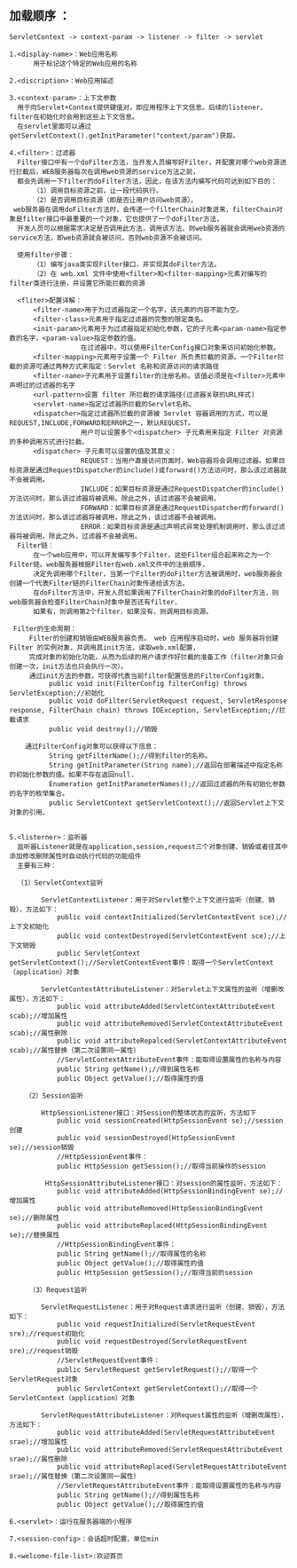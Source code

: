 ## 加载顺序 ： 
    ServletContext -> context-param -> listener -> filter -> servlet

    1.<display-name>：Web应用名称
          用于标记这个特定的Web应用的名称

    2.<discription>：Web应用描述

    3.<context-param>：上下文参数
      用于向Servlet+Context提供键值对，即应用程序上下文信息。后续的listener，filter在初始化时会用到这些上下文信息。
      在servlet里面可以通过getServletContext().getInitParameter("context/param")获取。

    4.<filter>：过滤器
      Filter接口中有一个doFilter方法，当开发人员编写好Filter，并配置对哪个web资源进行拦截后，WEB服务器每次在调用web资源的service方法之前，
      都会先调用一下filter的doFilter方法，因此，在该方法内编写代码可达到如下目的：
          （1）调用目标资源之前，让一段代码执行。
          （2）是否调用目标资源（即是否让用户访问web资源）。
     web服务器在调用doFilter方法时，会传递一个filterChain对象进来，filterChain对象是filter接口中最重要的一个对象，它也提供了一个doFilter方法，
      开发人员可以根据需求决定是否调用此方法，调用该方法，则web服务器就会调用web资源的service方法，即web资源就会被访问，否则web资源不会被访问。

      使用filter步骤：
          （1）编写java类实现Filter接口，并实现其doFilter方法。
          （2）在 web.xml 文件中使用<filter>和<filter-mapping>元素对编写的filter类进行注册，并设置它所能拦截的资源

      <fliter>配置详解：
          <filter-name>用于为过滤器指定一个名字，该元素的内容不能为空。 
          <filter-class>元素用于指定过滤器的完整的限定类名。 
          <init-param>元素用于为过滤器指定初始化参数，它的子元素<param-name>指定参数的名字，<param-value>指定参数的值。
                      在过滤器中，可以使用FilterConfig接口对象来访问初始化参数。
          <filter-mapping>元素用于设置一个 Filter 所负责拦截的资源。一个Filter拦截的资源可通过两种方式来指定：Servlet 名称和资源访问的请求路径 
          <filter-name>子元素用于设置filter的注册名称。该值必须是在<filter>元素中声明过的过滤器的名字 
          <url-pattern>设置 filter 所拦截的请求路径(过滤器关联的URL样式) 
          <servlet-name>指定过滤器所拦截的Servlet名称。 
          <dispatcher>指定过滤器所拦截的资源被 Servlet 容器调用的方式，可以是REQUEST,INCLUDE,FORWARD和ERROR之一，默认REQUEST。
                      用户可以设置多个<dispatcher> 子元素用来指定 Filter 对资源的多种调用方式进行拦截。 
          <dispatcher> 子元素可以设置的值及其意义： 
                      REQUEST：当用户直接访问页面时，Web容器将会调用过滤器。如果目标资源是通过RequestDispatcher的include()或forward()方法访问时，那么该过滤器就不会被调用。 
                      INCLUDE：如果目标资源是通过RequestDispatcher的include()方法访问时，那么该过滤器将被调用。除此之外，该过滤器不会被调用。 
                      FORWARD：如果目标资源是通过RequestDispatcher的forward()方法访问时，那么该过滤器将被调用，除此之外，该过滤器不会被调用。 
                      ERROR：如果目标资源是通过声明式异常处理机制调用时，那么该过滤器将被调用。除此之外，过滤器不会被调用。
      Filter链：
          在一个web应用中，可以开发编写多个Filter，这些Filter组合起来称之为一个Filter链。web服务器根据Filter在web.xml文件中的注册顺序，
          决定先调用哪个Filter，当第一个Filter的doFilter方法被调用时，web服务器会创建一个代表Filter链的FilterChain对象传递给该方法。
          在doFilter方法中，开发人员如果调用了FilterChain对象的doFilter方法，则web服务器会检查FilterChain对象中是否还有filter，
          如果有，则调用第2个filter，如果没有，则调用目标资源。

     Filter的生命周期：
         Filter的创建和销毁由WEB服务器负责。 web 应用程序启动时，web 服务器将创建Filter 的实例对象，并调用其init方法，读取web.xml配置，
         完成对象的初始化功能，从而为后续的用户请求作好拦截的准备工作（filter对象只会创建一次，init方法也只会执行一次）。
         通过init方法的参数，可获得代表当前filter配置信息的FilterConfig对象。
              public void init(FilterConfig filterConfig) throws ServletException;//初始化
              public void doFilter(ServletRequest request, ServletResponse response, FilterChain chain) throws IOException, ServletException;//拦截请求
              public void destroy();//销毁

        通过FilterConfig对象可以获得以下信息：
              String getFilterName();//得到filter的名称。 
              String getInitParameter(String name);//返回在部署描述中指定名称的初始化参数的值。如果不存在返回null. 
              Enumeration getInitParameterNames();//返回过滤器的所有初始化参数的名字的枚举集合。 
              public ServletContext getServletContext();//返回Servlet上下文对象的引用。


    5.<listerner>：监听器
      监听器Listener就是在application,session,request三个对象创建、销毁或者往其中添加修改删除属性时自动执行代码的功能组件
      主要有三种：

      （1）ServletContext监听

            ServletContextListener：用于对Servlet整个上下文进行监听（创建、销毁），方法如下：
                public void contextInitialized(ServletContextEvent sce);//上下文初始化
                public void contextDestroyed(ServletContextEvent sce);//上下文销毁
                public ServletContext getServletContext();//ServletContextEvent事件：取得一个ServletContext（application）对象

            ServletContextAttributeListener：对Servlet上下文属性的监听（增删改属性），方法如下：
                public void attributeAdded(ServletContextAttributeEvent scab);//增加属性
                public void attributeRemoved(ServletContextAttributeEvent scab);//属性删除
                public void attributeRepalced(ServletContextAttributeEvent scab);//属性替换（第二次设置同一属性）
                //ServletContextAttributeEvent事件：能取得设置属性的名称与内容
                public String getName();//得到属性名称
                public Object getValue();//取得属性的值

        （2）Session监听

            HttpSessionListener接口：对Session的整体状态的监听，方法如下
                public void sessionCreated(HttpSessionEvent se);//session创建
                public void sessionDestroyed(HttpSessionEvent se);//session销毁
                //HttpSessionEvent事件：
                public HttpSession getSession();//取得当前操作的session

             HttpSessionAttributeListener接口：对session的属性监听，方法如下：
                public void attributeAdded(HttpSessionBindingEvent se);//增加属性
                public void attributeRemoved(HttpSessionBindingEvent se);//删除属性
                public void attributeReplaced(HttpSessionBindingEvent se);//替换属性
                //HttpSessionBindingEvent事件：
                public String getName();//取得属性的名称
                public Object getValue();//取得属性的值
                public HttpSession getSession();//取得当前的session

         （3）Request监听

            ServletRequestListener：用于对Request请求进行监听（创建、销毁），方法如下：
                public void requestInitialized(ServletRequestEvent sre);//request初始化
                public void requestDestroyed(ServletRequestEvent sre);//request销毁
                //ServletRequestEvent事件：
                public ServletRequest getServletRequest();//取得一个ServletRequest对象
                public ServletContext getServletContext();//取得一个ServletContext（application）对象

            ServletRequestAttributeListener：对Request属性的监听（增删改属性），方法如下：
                public void attributeAdded(ServletRequestAttributeEvent srae);//增加属性
                public void attributeRemoved(ServletRequestAttributeEvent srae);//属性删除
                public void attributeReplaced(ServletRequestAttributeEvent srae);//属性替换（第二次设置同一属性）
                //ServletRequestAttributeEvent事件：能取得设置属性的名称与内容
                public String getName();//得到属性名称
                public Object getValue();//取得属性的值

    6.<servlet>：运行在服务器端的小程序

    7.<session-config>：会话超时配置，单位min

    8.<welcome-file-list>:欢迎首页
